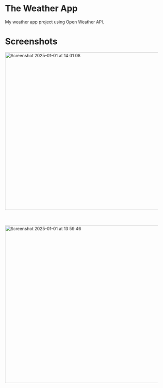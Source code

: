 # The Weather App
My weather app project using Open Weather API.

# Screenshots

<img width="520" alt="Screenshot 2025-01-01 at 14 01 08" src="https://github.com/user-attachments/assets/3a1bffd6-f15b-48bb-8f1b-887a9d969336" />
<br>
<br>
<br>
<br>
<img width="520" alt="Screenshot 2025-01-01 at 13 59 46" src="https://github.com/user-attachments/assets/e76d7336-eed0-47b9-877e-7e5b76262e28" />
